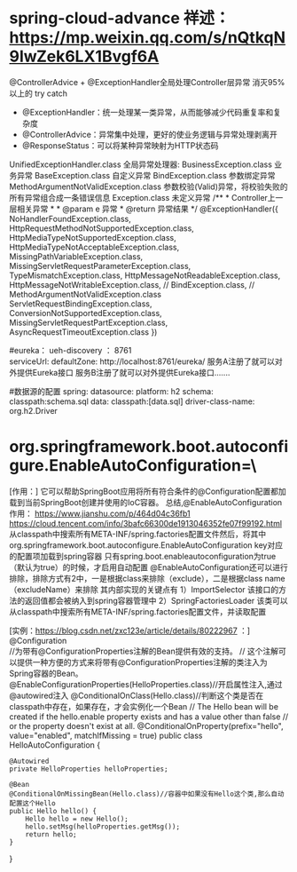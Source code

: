 # spring-cloud-advance  祥述：https://mp.weixin.qq.com/s/nQtkqN9IwZek6LX1Bvgf6A
 @ControllerAdvice + @ExceptionHandler全局处理Controller层异常 消灭95%以上的 try catch 
 
   * @ExceptionHandler：统一处理某一类异常，从而能够减少代码重复率和复杂度
   * @ControllerAdvice：异常集中处理，更好的使业务逻辑与异常处理剥离开
   * @ResponseStatus：可以将某种异常映射为HTTP状态码
   
   UnifiedExceptionHandler.class 全局异常处理器:
    	BusinessException.class	业务异常
    	BaseException.class		自定义异常
    	BindException.class		参数绑定异常	
    	MethodArgumentNotValidException.class	参数校验(Valid)异常，将校验失败的所有异常组合成一条错误信息
    	Exception.class			未定义异常
    	/**
             * Controller上一层相关异常
             *
             * @param e 异常
             * @return 异常结果
             */
            @ExceptionHandler({
                    NoHandlerFoundException.class,
                    HttpRequestMethodNotSupportedException.class,
                    HttpMediaTypeNotSupportedException.class,
                    HttpMediaTypeNotAcceptableException.class,
                    MissingPathVariableException.class,
                    MissingServletRequestParameterException.class,
                    TypeMismatchException.class,
                    HttpMessageNotReadableException.class,
                    HttpMessageNotWritableException.class,
                    // BindException.class,
                    // MethodArgumentNotValidException.class
                    ServletRequestBindingException.class,
                    ConversionNotSupportedException.class,
                    MissingServletRequestPartException.class,
                    AsyncRequestTimeoutException.class
            })
 
 
 #eureka： ueh-discovery  ： 8761		
 serviceUrl:  defaultZone: http://localhost:8761/eureka/
     服务A注册了就可以对外提供Eureka接口
     服务B注册了就可以对外提供Eureka接口.......
 
 #数据源的配置
 spring:
   datasource:
     platform: h2
     schema: classpath:schema.sql
     data: classpath:[data.sql]
     driver-class-name: org.h2.Driver
     
# org.springframework.boot.autoconfigure.EnableAutoConfiguration=\
[作用：]
它可以帮助SpringBoot应用将所有符合条件的@Configuration配置都加载到当前SpringBoot创建并使用的IoC容器。
总结,@EnableAutoConfiguration 作用： 
   https://www.jianshu.com/p/464d04c36fb1  			                         https://cloud.tencent.com/info/3bafc66300de1913046352fe07f99192.html
从classpath中搜索所有META-INF/spring.factories配置文件然后，将其中org.springframework.boot.autoconfigure.EnableAutoConfiguration key对应的配置项加载到spring容器
只有spring.boot.enableautoconfiguration为true（默认为true）的时候，才启用自动配置
@EnableAutoConfiguration还可以进行排除，排除方式有2中，一是根据class来排除（exclude），二是根据class name（excludeName）来排除
其内部实现的关键点有
1）ImportSelector 该接口的方法的返回值都会被纳入到spring容器管理中
2）SpringFactoriesLoader 该类可以从classpath中搜索所有META-INF/spring.factories配置文件，并读取配置

[实例：https://blog.csdn.net/zxc123e/article/details/80222967 ：]
@Configuration   
//为带有@ConfigurationProperties注解的Bean提供有效的支持。
// 这个注解可以提供一种方便的方式来将带有@ConfigurationProperties注解的类注入为Spring容器的Bean。
@EnableConfigurationProperties(HelloProperties.class)//开启属性注入,通过@autowired注入
@ConditionalOnClass(Hello.class)//判断这个类是否在classpath中存在，如果存在，才会实例化一个Bean
// The Hello bean will be created if the hello.enable property exists and has a value other than false
// or the property doesn't exist at all.
@ConditionalOnProperty(prefix="hello", value="enabled", matchIfMissing = true)
public class HelloAutoConfiguration {

    @Autowired
    private HelloProperties helloProperties;

    @Bean
    @ConditionalOnMissingBean(Hello.class)//容器中如果没有Hello这个类,那么自动配置这个Hello
    public Hello hello() {
        Hello hello = new Hello();
        hello.setMsg(helloProperties.getMsg());
        return hello;
    }

}
